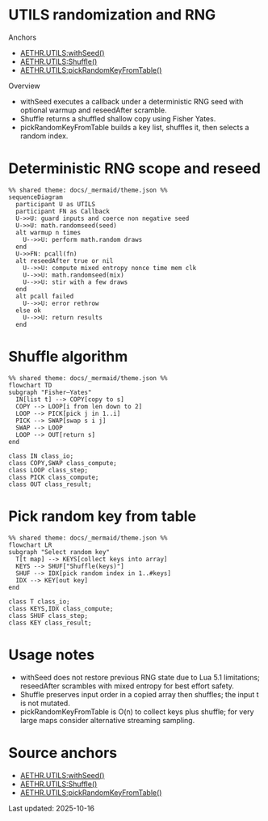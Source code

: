 # UTILS randomization and RNG

Anchors
- [AETHR.UTILS:withSeed()](https://github.com/Gh0st352/AETHR/blob/main/dev/UTILS.lua#L243)
- [AETHR.UTILS:Shuffle()](https://github.com/Gh0st352/AETHR/blob/main/dev/UTILS.lua#L218)
- [AETHR.UTILS:pickRandomKeyFromTable()](https://github.com/Gh0st352/AETHR/blob/main/dev/UTILS.lua#L201)

Overview
- withSeed executes a callback under a deterministic RNG seed with optional warmup and reseedAfter scramble.
- Shuffle returns a shuffled shallow copy using Fisher Yates.
- pickRandomKeyFromTable builds a key list, shuffles it, then selects a random index.

# Deterministic RNG scope and reseed
```mermaid
%% shared theme: docs/_mermaid/theme.json %%
sequenceDiagram
  participant U as UTILS
  participant FN as Callback
  U->>U: guard inputs and coerce non negative seed
  U->>U: math.randomseed(seed)
  alt warmup n times
    U-->>U: perform math.random draws
  end
  U->>FN: pcall(fn)
  alt reseedAfter true or nil
    U-->>U: compute mixed entropy nonce time mem clk
    U-->>U: math.randomseed(mix)
    U-->>U: stir with a few draws
  end
  alt pcall failed
    U-->>U: error rethrow
  else ok
    U-->>U: return results
  end
```

# Shuffle algorithm
```mermaid
%% shared theme: docs/_mermaid/theme.json %%
flowchart TD
subgraph "Fisher–Yates"
  IN[list t] --> COPY[copy to s]
  COPY --> LOOP[i from len down to 2]
  LOOP --> PICK[pick j in 1..i]
  PICK --> SWAP[swap s i j]
  SWAP --> LOOP
  LOOP --> OUT[return s]
end

class IN class_io;
class COPY,SWAP class_compute;
class LOOP class_step;
class PICK class_compute;
class OUT class_result;
```

# Pick random key from table
```mermaid
%% shared theme: docs/_mermaid/theme.json %%
flowchart LR
subgraph "Select random key"
  T[t map] --> KEYS[collect keys into array]
  KEYS --> SHUF["Shuffle(keys)"]
  SHUF --> IDX[pick random index in 1..#keys]
  IDX --> KEY[out key]
end

class T class_io;
class KEYS,IDX class_compute;
class SHUF class_step;
class KEY class_result;
```

# Usage notes
- withSeed does not restore previous RNG state due to Lua 5.1 limitations; reseedAfter scrambles with mixed entropy for best effort safety.
- Shuffle preserves input order in a copied array then shuffles; the input t is not mutated.
- pickRandomKeyFromTable is O(n) to collect keys plus shuffle; for very large maps consider alternative streaming sampling.

# Source anchors
- [AETHR.UTILS:withSeed()](https://github.com/Gh0st352/AETHR/blob/main/dev/UTILS.lua#L243)
- [AETHR.UTILS:Shuffle()](https://github.com/Gh0st352/AETHR/blob/main/dev/UTILS.lua#L218)
- [AETHR.UTILS:pickRandomKeyFromTable()](https://github.com/Gh0st352/AETHR/blob/main/dev/UTILS.lua#L201)

Last updated: 2025-10-16
